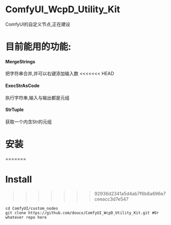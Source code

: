 # ComfyUI_WcpD_Utility_Kit
ComfyUI的自定义节点,正在建设
# 目前能用的功能:
#### MergeStrings
把字符串合并,并可以右键添加输入数
<<<<<<< HEAD
#### ExecStrAsCode
执行字符串,输入与输出都是元组
#### StrTuple
获取一个内含Str的元组
# 安装
=======
# Install
>>>>>>> 92936d2341a5d4ab7f6b8a696e7ceeacc3d7e547
```shell
cd ComfyUI/custom_nodes
git clone https://github.com/doucx/ComfyUI_WcpD_Utility_Kit.git #Or whatever repo here
```